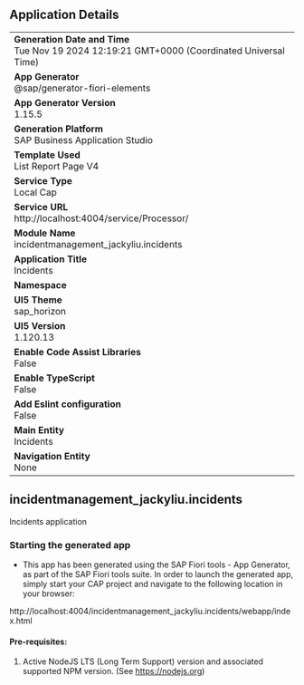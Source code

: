 ## Application Details
|               |
| ------------- |
|**Generation Date and Time**<br>Tue Nov 19 2024 12:19:21 GMT+0000 (Coordinated Universal Time)|
|**App Generator**<br>@sap/generator-fiori-elements|
|**App Generator Version**<br>1.15.5|
|**Generation Platform**<br>SAP Business Application Studio|
|**Template Used**<br>List Report Page V4|
|**Service Type**<br>Local Cap|
|**Service URL**<br>http://localhost:4004/service/Processor/|
|**Module Name**<br>incidentmanagement_jackyliu.incidents|
|**Application Title**<br>Incidents|
|**Namespace**<br>|
|**UI5 Theme**<br>sap_horizon|
|**UI5 Version**<br>1.120.13|
|**Enable Code Assist Libraries**<br>False|
|**Enable TypeScript**<br>False|
|**Add Eslint configuration**<br>False|
|**Main Entity**<br>Incidents|
|**Navigation Entity**<br>None|

## incidentmanagement_jackyliu.incidents

Incidents application

### Starting the generated app

-   This app has been generated using the SAP Fiori tools - App Generator, as part of the SAP Fiori tools suite.  In order to launch the generated app, simply start your CAP project and navigate to the following location in your browser:

http://localhost:4004/incidentmanagement_jackyliu.incidents/webapp/index.html

#### Pre-requisites:

1. Active NodeJS LTS (Long Term Support) version and associated supported NPM version.  (See https://nodejs.org)



